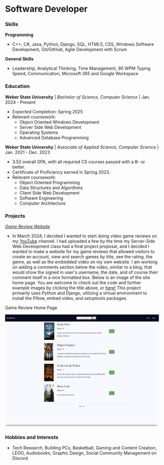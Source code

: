 # Software Developer

### Skills
**Programming**
-  C++, C#, Java, Python, Django, SQL, HTML5, CSS, Windows Software Development, Git/GitHub, Agile Development with Scrum
 
**General Skills**
- Leadership, Analytical Thinking, Time Management, 90 WPM Typing Speed, Communication, Microsoft 365 and Google Workspace

### Education
**Weber State University** | *Bachelor of Science, Computer Science* | Jan. 2024 - Present
- Expected Completion: Spring 2025
- Relevant coursework:
  - Object Oriented Windows Development
  - Server Side Web Development
  - Operating Systems
  - Advanced Database Programming
   
**Weber State University** | *Associate of Applied Science, Computer Science* | Jan. 2021 - Dec. 2023
- 3.52 overall GPA, with all required CS courses passed with a B- or better.
- Certificate of Proficiency earned in Spring 2023.
- Relevant coursework:
  - Object Oriented Programming
  - Data Structures and Algorithms
  - Client Side Web Development
  - Software Engineering
  - Computer Architecture
      
### Projects
<a href="https://github.com/jstewart4u2c/GameReviewSite" target="_blank">*Game Review Website*</a>
- In March 2024, I decided I wanted to start doing video game reviews on my <a href="https://www.youtube.com/@juicyj4u2c" target="_blank">YouTube</a> channel. I had uploaded a few by the time my Server-Side Web Development class had a final project proposal, and I decided I wanted to make a website for my game reviews that allowed visitors to create an account, view and search games by title, see the rating, the genre, as well as the embedded video on my own website. I am working on adding a comments section below the video, similar to a blog, that would show the signed in user's username, the date, and of course their comment itself in a nice formatted box. Below is an image of the site home page. You are welcome to check out the code and further example images by clicking the title above, or <a href="https://github.com/jstewart4u2c/GameReviewSite" target="_blank">here!</a> This project primarily uses Python and Django, utilizing a virtual environment to install the Pillow, embed video, and setuptools packages.

<p>Game Review Home Page</p>
<img src="assets/images/JuicyReviewsMain.jpg" height="366" width="650">
<br>

### Hobbies and Interests
- Tech Research, Building PCs, Basketball, Gaming and Content Creation, LEGO, Audiobooks, Graphic Design, Social Community Management on Discord
